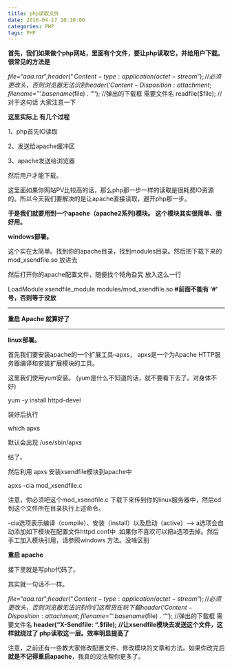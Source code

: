 ```yaml
---
title: php读取文件
date: 2016-04-17 10:10:00
categories: PHP
tags: PHP
---
```

**首先，我们如果做个php网站，里面有个文件，要让php读取它，并给用户下载。很常见的方法是**

 $file = “aaa.rar”;
 header(“Content-type: application/octet-stream”); //必须更改头，否则浏览器无法识别
 header(‘Content-Disposition: attachment; filename=”‘ . basename($file) . ‘”‘); //弹出的下载框 需要文件名
 readfile($file); //对于这句话 大家注意一下

**这里实际上 有几个过程**

1、php首先IO读取

2、发送给apache缓冲区

3、apache发送给浏览器

然后用户才能下载。

这里面如果你网站PV比较高的话，那么php那一步一样的读取是很耗费IO资源的。所以今天我们要解决的是让apache直接读取，避开php那一步。

**于是我们就要用到一个apache（apache2系列)模块。 这个模块其实很简单、很好用。**

**windows部署。**

这个实在太简单。找到你的apache目录，找到modules目录。然后把下载下来的 mod_xsendfile.so 放进去

然后打开你的apache配置文件，随便找个犄角旮旯 放入这么一行

LoadModule xsendfile_module modules/mod_xsendfile.so **#前面不能有 ‘#’ 号，否则等于没放**

------

**重启 Apache 就算好了**

------

**linux部署。**

首先我们要安装apache的一个扩展工具–apxs， apxs是一个为Apache HTTP服务器编译和安装扩展模块的工具。

这里我们使用yum安装。 (yum是什么不知道的话，就不要看下去了。对身体不好)

yum -y install httpd-devel

装好后执行

which apxs

默认会出现 /use/sbin/apxs

结了。

然后利用 apxs 安装xsendfile模块到apache中

apxs -cia mod_xsendfile.c

注意，你必须吧这个mod_xsendfile.c 下载下来传到你的linux服务器中，然后cd到这个文件所在目录执行上述命令。

-cia选项表示编译（compile）、安装（install）以及启动（active）–> a选项会自动添加如下模块在配置文件httpd.conf中 .如果你不喜欢可以把a选项去掉。然后手工加入模块引用，请参照windows 方法。没啥区别

**重启 apache**

接下里就是写php代码了。

其实就一句话不一样。

 $file = “aaa.rar”;
 header(“Content-type: application/octet-stream”); //必须更改头，否则浏览器无法识别 你们这帮货在玩下载
 header(‘Content-Disposition: attachment; filename=”‘ . basename($file) . ‘”‘); //弹出的下载框 需要文件名
**header(“X-Sendfile: “.$file); //让xsendfile模块去发送这个文件，这样就绕过了 php读取这一层。效率明显提高了**

注意，之前还有一些教大家修改配置文件、修改模块的文章和方法。如果你改完后 **就是不记得重启apache**，我真的没法帮你更多了。